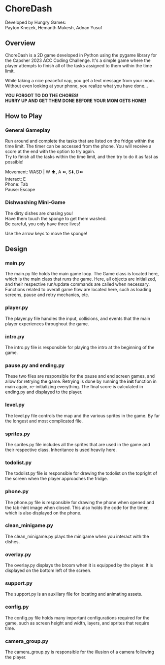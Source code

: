 # ChoreDash

Developed by Hungry Games: <br>
Payton Knezek, 
Hemanth Mukesh, 
Adnan Yusuf<br>

## Overview
ChoreDash is a 2D game developed in Python using the pygame library for the Capsher 2023 ACC Coding Challenge. It's a simple game where the player attempts to finish all of the tasks assigned to them within the time limit.

While taking a nice peaceful nap, you get a text message from your mom. Without even looking at your phone, you realize what you have done...

**YOU FORGOT TO DO THE CHORES!**
<br>
**HURRY UP AND GET THEM DONE BEFORE YOUR MOM GETS HOME!**

## How to Play

### General Gameplay
Run around and complete the tasks that are listed on the fridge within the time limit. The timer can be accessed from the phone. You will receive a score at the end with the option to try again.
<br>
Try to finish all the tasks within the time limit, and then try to do it as fast as possible!

Movement: WASD | W ⬆️, A ⬅️, S⬇️, D⬅️
<br>
Interact: E
<br>
Phone: Tab
<br>
Pause: Escape

### Dishwashing Mini-Game
The dirty dishes are chasing you!<br>
Have them touch the sponge to get them washed.<br>
Be careful, you only have three lives!<br>

Use the arrow keys to move the sponge!

## Design
### main.py
The main.py file holds the main game loop. The Game class is located here, which is the main class that runs the game. Here, all objects are initialized, and their respective run/update commands are called when necessary. Functions related to overall game flow are located here, such as loading screens, pause and retry mechanics, etc.
<br>
### player.py
The player.py file handles the input, collisions, and events that the main player experiences throughout the game.
### intro.py
The intro.py file is responsible for playing the intro at the beginning of the game.
### pause.py and ending.py
These two files are responsible for the pause and end screen games, and allow for retrying the game. Retrying is done by running the __init__ function in main again, re-initializing everything. The final score is calculated in ending.py and displayed to the player.
### level.py
The level.py file controls the map and the various sprites in the game. By far the longest and most complicated file.
### sprites.py
The sprites.py file includes all the sprites that are used in the game and their respective class. Inheritance is used heavily here.
### todolist.py
The todolist.py file is responsible for drawing the todolist on the topright of the screen when the player approaches the fridge.
### phone.py
The phone.py file is responsible for drawing the phone when opened and the tab-hint image when closed. This also holds the code for the timer, which is also displayed on the phone.
### clean_minigame.py
The clean_minigame.py plays the minigame when you interact with the dishes.
### overlay.py
The overlay.py displays the broom when it is equipped by the player. It is displayed on the bottom left of the screen.
### support.py
The support.py is an auxiliary file for locating and animating assets.
### config.py
The config.py file holds many important configurations required for the game, such as screen height and width, layers, and sprites that require time.
### camera_group.py
The camera_group.py is responsible for the illusion of a camera following the player.
